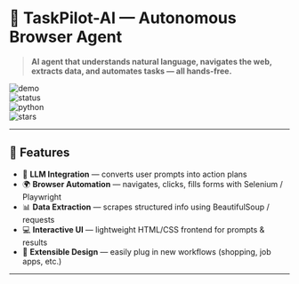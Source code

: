 # 🤖 TaskPilot-AI — Autonomous Browser Agent  

> **AI agent that understands natural language, navigates the web, extracts data, and automates tasks — all hands-free.**  

![demo](https://img.shields.io/badge/AI-Agent-blue)  
![status](https://img.shields.io/badge/status-active-success)  
![python](https://img.shields.io/badge/python-3.13-green)  
![stars](https://img.shields.io/github/stars/Vedhasb/TaskPiliot---AI-?style=social)  

---

## 🌟 Features
- 🧠 **LLM Integration** — converts user prompts into action plans  
- 🌍 **Browser Automation** — navigates, clicks, fills forms with Selenium / Playwright  
- 📊 **Data Extraction** — scrapes structured info using BeautifulSoup / requests  
- 💻 **Interactive UI** — lightweight HTML/CSS frontend for prompts & results  
- 🚀 **Extensible Design** — easily plug in new workflows (shopping, job apps, etc.)  

---
